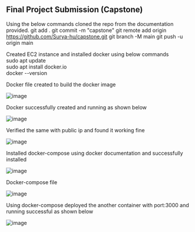 ## Final Project Submission (Capstone)

Using the below commands cloned the repo from the documentation provided.
git add .
git commit -m "capstone"
git remote add origin https://github.com/Surya-hu/capstone.git
git branch -M main
git push -u origin main

Created EC2 instance and installed docker using below commands  
sudo apt update  
sudo apt install docker.io  
docker --version  

Docker file created to build the docker image  

![image](https://github.com/Surya-hu/capstone_task/assets/119995742/76e3438b-d8c4-41b7-ac7f-829020c32f0b)


Docker successfully created and running as shown below  

![image](https://github.com/Surya-hu/capstone_task/assets/119995742/9da9fec4-1974-4bea-bb4d-6bf9ed310c77)

Verified the same with public ip and found it working fine  

![image](https://github.com/Surya-hu/capstone_task/assets/119995742/b29013fc-7c62-4635-981c-fa9bfcf6daa0)

Installed docker-compose using docker documentation and successfully installed  

![image](https://github.com/Surya-hu/capstone_task/assets/119995742/c61db8d4-3982-4294-b4c7-b4506bc66d29)

Docker-compose file  

![image](https://github.com/Surya-hu/capstone_task/assets/119995742/e23443a8-6ed6-440d-aec6-d4feb33a4981)


Using docker-compose deployed the another container with port:3000 and running successful as shown below  

![image](https://github.com/Surya-hu/capstone_task/assets/119995742/b3d09dee-7850-4d11-bbb8-a3316669b5a1)


